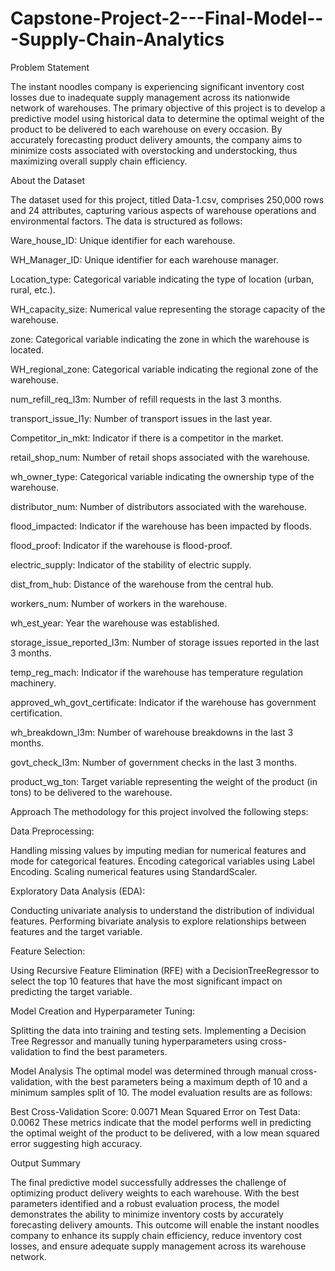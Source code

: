 # Capstone-Project-2---Final-Model---Supply-Chain-Analytics

Problem Statement

The instant noodles company is experiencing significant inventory cost losses due to inadequate supply management across its nationwide network of warehouses. The primary objective of this project is to develop a predictive model using historical data to determine the optimal weight of the product to be delivered to each warehouse on every occasion. By accurately forecasting product delivery amounts, the company aims to minimize costs associated with overstocking and understocking, thus maximizing overall supply chain efficiency.

About the Dataset

The dataset used for this project, titled Data-1.csv, comprises 250,000 rows and 24 attributes, capturing various aspects of warehouse operations and environmental factors. The data is structured as follows:

Ware_house_ID: Unique identifier for each warehouse.

WH_Manager_ID: Unique identifier for each warehouse manager.

Location_type: Categorical variable indicating the type of location (urban, rural, etc.).

WH_capacity_size: Numerical value representing the storage capacity of the warehouse.

zone: Categorical variable indicating the zone in which the warehouse is located.

WH_regional_zone: Categorical variable indicating the regional zone of the warehouse.

num_refill_req_l3m: Number of refill requests in the last 3 months.

transport_issue_l1y: Number of transport issues in the last year.

Competitor_in_mkt: Indicator if there is a competitor in the market.

retail_shop_num: Number of retail shops associated with the warehouse.

wh_owner_type: Categorical variable indicating the ownership type of the warehouse.

distributor_num: Number of distributors associated with the warehouse.

flood_impacted: Indicator if the warehouse has been impacted by floods.

flood_proof: Indicator if the warehouse is flood-proof.

electric_supply: Indicator of the stability of electric supply.

dist_from_hub: Distance of the warehouse from the central hub.

workers_num: Number of workers in the warehouse.

wh_est_year: Year the warehouse was established.

storage_issue_reported_l3m: Number of storage issues reported in the last 3 months.

temp_reg_mach: Indicator if the warehouse has temperature regulation machinery.

approved_wh_govt_certificate: Indicator if the warehouse has government certification.

wh_breakdown_l3m: Number of warehouse breakdowns in the last 3 months.

govt_check_l3m: Number of government checks in the last 3 months.

product_wg_ton: Target variable representing the weight of the product (in tons) to be delivered to the warehouse.

Approach
The methodology for this project involved the following steps:

Data Preprocessing:

Handling missing values by imputing median for numerical features and mode for categorical features.
Encoding categorical variables using Label Encoding.
Scaling numerical features using StandardScaler.

Exploratory Data Analysis (EDA):

Conducting univariate analysis to understand the distribution of individual features.
Performing bivariate analysis to explore relationships between features and the target variable.

Feature Selection:

Using Recursive Feature Elimination (RFE) with a DecisionTreeRegressor to select the top 10 features that have the most significant impact on predicting the target variable.

Model Creation and Hyperparameter Tuning:

Splitting the data into training and testing sets.
Implementing a Decision Tree Regressor and manually tuning hyperparameters using cross-validation to find the best parameters.

Model Analysis
The optimal model was determined through manual cross-validation, with the best parameters being a maximum depth of 10 and a minimum samples split of 10. The model evaluation results are as follows:

Best Cross-Validation Score: 0.0071
Mean Squared Error on Test Data: 0.0062
These metrics indicate that the model performs well in predicting the optimal weight of the product to be delivered, with a low mean squared error suggesting high accuracy.

Output Summary

The final predictive model successfully addresses the challenge of optimizing product delivery weights to each warehouse. With the best parameters identified and a robust evaluation process, the model demonstrates the ability to minimize inventory costs by accurately forecasting delivery amounts. This outcome will enable the instant noodles company to enhance its supply chain efficiency, reduce inventory cost losses, and ensure adequate supply management across its warehouse network.
